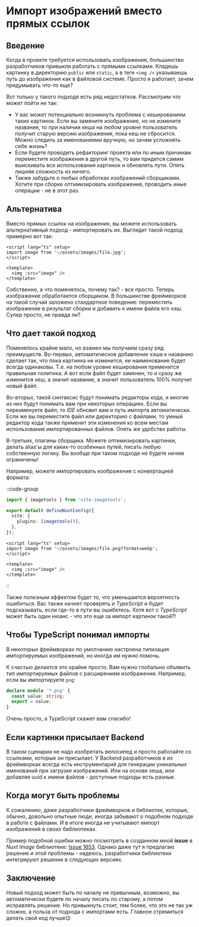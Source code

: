 # Импорт изображений вместо прямых ссылок

## Введение

Когда в проекте требуется использовать изображения, большинство разработчиков привыкли работать с прямыми ссылками. Кладешь картинку в директорию `public` или `static`,
а в теге `<img />` указываешь путь до изображения как в файловой системе. Просто и работает, зачем придумывать что-то еще?

Вот только у такого подходя есть ряд недостатков. Рассмотрим что может пойти не так:

- У вас может потенциально возникнуть проблема с кешированием таких картинок. Если вы замените изображение, но не измените название, то при наличии кеша на любом уровне
пользователь получит старую версию изображения, пока кеш не сбросится. Можно следить за именованиями вручную, но зачем усложнять себе жизнь?
- Если будете проводить рефакторинг проекта или по иным причинам переместите изображения в другой путь, то вам придется
самим выискивать все использования картинок и обновлять пути. Опять лишняя сложность из ничего.
- Также забудьте о любых обработках изображений сборщиками. Хотите при сборке оптимизировать изображения, проводить иные операции - не в этот раз.

## Альтернатива

Вместо прямых ссылок на изображения, вы можете использовать альтернативный подход - импортировать их. Выглядит такой подход примерно вот так:

```vue [Component.vue]
<script lang="ts" setup>
import image from '~/assets/images/file.jpg';
</script>

<template>
  <img :src="image" />
</template>
```

Собственно, а что поменялось, почему так? - все просто. Теперь изображение обработается сборщиком. В большинстве фреймворков на такой случай заложено
стандартное поведение: переместить изображение в результат сборки и добавить к имени файла его хэш. Супер просто, не правда ли?

## Что дает такой подход

Поменялось крайне мало, но взамен мы получаем сразу ряд преимуществ. Во-первых, автоматическое добавление хэша к названию сделает так,
что пока картинка не изменится, ее наименование будет всегда одинаковы. Т.е. на любом уровне кеширования применится правильная политика.
А вот если файл будет заменен, то и сразу же изменится хеш, а значит название, а значит пользователь 100% получит новый файл.

Во-вторых, такой синтаксис будут понимать редакторы кода, и многие из них будут понимать вам при некоторых операциях. Если вы переименуете файл,
то _IDE_ обновит вам и путь импорта автоматически. Если же вы переместите файл или директорию с файлами, то умный редактор кода также применит
эти изменения ко всем местам использования импортированных файлов. Опять же удобство работы.

В-третьих, плагины сборщика. Можете оптимизировать картинки, делать alias'ы для каких-то особенных путей, писать любую собственную логику.
Вы вообще при таком подходе не будете ничем ограничены!

Например, можете импортировать изображение с конвертацией формата:

::code-group
```ts [nuxt.config.ts]
import { imagetools } from 'vite-imagetools';

export default defineNuxtConfig({
  vite: {
    plugins: [imagetools()],
  },
});
```
```vue [Component.vue]
<script lang="ts" setup>
import image from '~/assets/images/file.png?format=webp';
</script>

<template>
  <img :src="image" />
</template>
```
::

Также полезным эффектом будет то, что уменьшается вероятность ошибиться. Вас также начнет проверять и _TypeScript_ и будет подсказывать,
если где-то в пути вы ошибетесь. Хотя вот с _TypeScript_ может быть один нюанс - что это еще за импорт картинок такой?!

## Чтобы TypeScript понимал импорты

В некоторых фреймворках по умолчанию настроена типизация импортируемых изображений, но иногда им нужно помочь.

К счастью делается это крайне просто. Вам нужно глобально объявить тип импортируемых файлов с расширением изображения. Например, если вы импортируете `png`:

```ts [global.d.ts]
declare module '*.png' {
  const value: string;
  export = value;
}
```

Очень просто, а TypeScript скажет вам спасибо!

## Если картинки присылает Backend

В таком сценарии не надо изобретать велосипед и просто работайте со ссылками, которые он присылает. У Backend разработчиков в их фреймворках
всегда есть инструментарий для генерации уникальных именований при загрузке изображений. Или на основе хеша, или добавляя uuid к имени файлов -
доступные подходы есть разные.

## Когда могут быть проблемы

К сожалению, даже разработчики фреймворков и библиотек, которые, обычно, довольно опытные люди, иногда забывают о подобном подходе в работе с файлами.
И в итоге иногда не учитывают импорт изображений в своих библиотеках.

Пример подобной ошибки можно посмотреть в созданном мной **issue** в _Nuxt Image_ библиотеке: [Issue 1653](https://github.com/nuxt/image/issues/1653).
Однако даже тут я предлагаю решение и этой проблемы - надеюсь, разработчики библиотеки интегрируют решение в следующих версиях.

## Заключение

Новый подход может быть по началу не привычным, возможно, вы автоматически будете по началу писать по старому, а потом исправлять решение.
Но привыкнуть стоит, тем более, что это не так уж сложно, а польза от подхода с импортами есть. Главное стремиться делать свой код лучше😉
